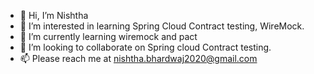 - 👋 Hi, I’m Nishtha 
- 👀 I’m interested in learning Spring Cloud Contract testing, WireMock.
- 🌱 I’m currently learning wiremock and pact 
- 💞️ I’m looking to collaborate on Spring cloud Contract testing. 
- 📫 Please reach me at nishtha.bhardwaj2020@gmail.com

<!---
NishthaBhardwaj/NishthaBhardwaj is a ✨ special ✨ repository because its `README.md` (this file) appears on your GitHub profile.
You can click the Preview link to take a look at your changes.
--->
